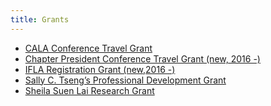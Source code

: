 ```yaml
---
title: Grants
---
```


+ [CALA Conference Travel Grant](/resource/reward/grant/conference-travel)
+ [Chapter President Conference Travel Grant (new, 2016 -)]()
+ [IFLA Registration Grant (new,2016 -)]()
+ [Sally C. Tseng’s Professional Development Grant ]()
+ [Sheila Suen Lai Research Grant]()
